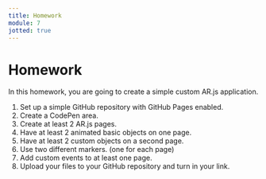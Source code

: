 ```yaml
---
title: Homework
module: 7
jotted: true
---
```


# Homework

In this homework, you are going to create a simple custom AR.js application.

1. Set up a simple GitHub repository with GitHub Pages enabled.
2. Create a CodePen area.
3. Create at least 2 AR.js pages.
4. Have at least 2 animated basic objects on one page.
5. Have at least 2 custom objects on a second page.
6. Use two different markers. (one for each page)
7. Add custom events to at least one page.
8. Upload your files to your GitHub repository and turn in your link.


